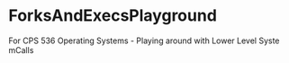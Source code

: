 # ForksAndExecsPlayground
For CPS 536 Operating Systems - Playing around with Lower Level Syste mCalls
